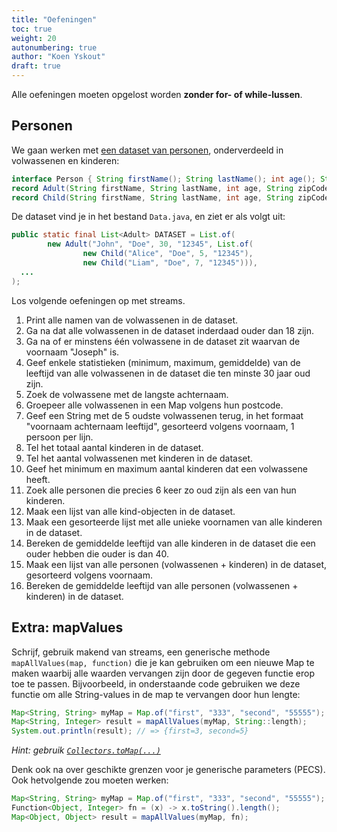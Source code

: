 ```yaml
---
title: "Oefeningen"
toc: true
weight: 20
autonumbering: true
author: "Koen Yskout"
draft: true
---
```


Alle oefeningen moeten opgelost worden **zonder for- of while-lussen**.

## Personen

We gaan werken met [een dataset van personen](https://github.com/KULeuven-Diepenbeek/ses-demos-exercises-student/tree/main/streams/src/main/java/streams/exercises/exercise1), onderverdeeld in volwassenen en kinderen:

```java
interface Person { String firstName(); String lastName(); int age(); String zipCode(); }
record Adult(String firstName, String lastName, int age, String zipCode, List<Child> children) implements Person {}
record Child(String firstName, String lastName, int age, String zipCode) implements Person {}
```

De dataset vind je in het bestand `Data.java`, en ziet er als volgt uit:

```java
public static final List<Adult> DATASET = List.of(
        new Adult("John", "Doe", 30, "12345", List.of(
                new Child("Alice", "Doe", 5, "12345"),
                new Child("Liam", "Doe", 7, "12345"))),
  ...
);
```

Los volgende oefeningen op met streams.

1. Print alle namen van de volwassenen in de dataset.
2. Ga na dat alle volwassenen in de dataset inderdaad ouder dan 18 zijn.
3. Ga na of er minstens één volwassene in de dataset zit waarvan de voornaam "Joseph" is.
4. Geef enkele statistieken (minimum, maximum, gemiddelde) van de leeftijd van alle volwassenen in de dataset die ten minste 30 jaar oud zijn.
5. Zoek de volwassene met de langste achternaam.
6. Groepeer alle volwassenen in een Map volgens hun postcode.
7. Geef een String met de 5 oudste volwassenen terug, in het formaat "voornaam achternaam leeftijd", gesorteerd volgens voornaam, 1 persoon per lijn.
8. Tel het totaal aantal kinderen in de dataset.
9. Tel het aantal volwassenen met kinderen in de dataset.
10. Geef het minimum en maximum aantal kinderen dat een volwassene heeft.
11. Zoek alle personen die precies 6 keer zo oud zijn als een van hun kinderen.
12. Maak een lijst van alle kind-objecten in de dataset.
13. Maak een gesorteerde lijst met alle unieke voornamen van alle kinderen in de dataset.
14. Bereken de gemiddelde leeftijd van alle kinderen in de dataset die een ouder hebben die ouder is dan 40.
15. Maak een lijst van alle personen (volwassenen + kinderen) in de dataset, gesorteerd volgens voornaam.
16. Bereken de gemiddelde leeftijd van alle personen (volwassenen + kinderen) in de dataset.

## Extra: mapValues

Schrijf, gebruik makend van streams, een generische methode `mapAllValues(map, function)` die je kan gebruiken om een nieuwe Map te maken waarbij alle waarden vervangen zijn door de gegeven functie erop toe te passen.
Bijvoorbeeld, in onderstaande code gebruiken we deze functie om alle String-values in de map te vervangen door hun lengte:

```java
Map<String, String> myMap = Map.of("first", "333", "second", "55555"); // => {first="333", second="55555"}
Map<String, Integer> result = mapAllValues(myMap, String::length);
System.out.println(result); // => {first=3, second=5}
```

_Hint: gebruik [`Collectors.toMap(...)`](<https://docs.oracle.com/en/java/javase/21/docs/api/java.base/java/util/stream/Collectors.html#toMap(java.util.function.Function,java.util.function.Function)>)_

Denk ook na over geschikte grenzen voor je generische parameters (PECS).
Ook hetvolgende zou moeten werken:

```java
Map<String, String> myMap = Map.of("first", "333", "second", "55555");
Function<Object, Integer> fn = (x) -> x.toString().length();
Map<Object, Object> result = mapAllValues(myMap, fn);
```
